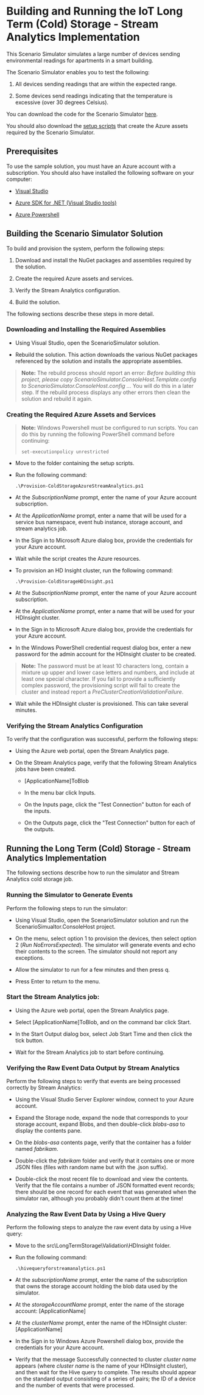 # Building and Running the IoT Long Term (Cold) Storage - Stream Analytics Implementation

This Scenario Simulator simulates a large number of devices sending environmental readings for apartments in a smart building. 

The Scenario Simulator enables you to test the following:

1. All devices sending readings that are within the expected range. 

2. Some devices send readings indicating that the temperature is excessive (over 30 degrees Celsius).

You can download the code for the Scenario Simulator [here](../src/Simulator).

You should also download the [setup scripts](../setup) that create the Azure assets required by the Scenario Simulator.

## Prerequisites

To use the sample solution, you must have an Azure account with a subscription. You should also have installed the following software on your computer:

- [Visual Studio](https://www.visualstudio.com/)

- [Azure SDK for .NET (Visual Studio tools)](http://azure.microsoft.com/downloads/)

- [Azure Powershell](https://azure.microsoft.com/documentation/articles/powershell-install-configure/)

## Building the Scenario Simulator Solution

To build and provision the system, perform the following steps:

1. Download and install the NuGet packages and assemblies required by the solution.

2. Create the required Azure assets and services.

3. Verify the Stream Analytics configuration.

4. Build the solution.

The following sections describe these steps in more detail.

### Downloading and Installing the Required Assemblies

- Using Visual Studio, open the ScenarioSimulator solution.

- Rebuild the solution. This action downloads the various NuGet packages referenced by the solution and installs the appropriate assemblies.

> **Note:** The rebuild process should report an error: *Before building this project, please copy ScenarioSimulator.ConsoleHost.Template.config to ScenarioSimulator.ConsoleHost.config ...* You will do this in a later step. If the rebuild process displays any other errors then clean the solution and rebuild it again.

### Creating the Required Azure Assets and Services

> **Note:** Windows Powershell must be configured to run scripts. You can do this by running the following PowerShell command before continuing:
> 
> `set-executionpolicy unrestricted`

- Move to the folder containing the setup scripts.

- Run the following command:

	`.\Provision-ColdStorageAzureStreamAnalytics.ps1`

-  At the *SubscriptionName* prompt, enter the name of your Azure account subscription.

- At the *ApplicationName* prompt, enter a name that will be used for a service bus namespace, event hub instance, storage account, and stream analytics job.

- In the Sign in to Microsoft Azure dialog box, provide the credentials for your Azure account. 

- Wait while the script creates the Azure resources.

- To provision an HD Insight cluster, run the following command:

	`.\Provision-ColdStorageHDInsight.ps1`

-  At the *SubscriptionName* prompt, enter the name of your Azure account subscription.

- At the *ApplicationName* prompt, enter a name that will be used for your HDInsight cluster.

- In the Sign in to Microsoft Azure dialog box, provide the credentials for your Azure account. 

- In the Windows PowerShell credential request dialog box, enter a new password for the admin account for the HDInsight cluster to be created.

> **Note:** The password must be at least 10 characters long, contain a mixture up upper and lower case letters and numbers, and include at least one special character. If you fail to provide a sufficiently complex password, the provisioning script will fail to create the cluster and instead report a *PreClusterCreationValidationFailure*.

- Wait while the HDInsight cluster is provisioned. This can take several minutes.


### Verifying the Stream Analytics Configuration

To verify that the configuration was successful, perform the following steps:

- Using the Azure web portal, open the Stream Analytics page.

- On the Stream Analytics page, verify that the following Stream Analytics jobs have been created.

	- [ApplicationName]ToBlob

	- In the menu bar click Inputs.

	- On the Inputs page, click the "Test Connection" button for each of the inputs.

	- On the Outputs page, click the "Test Connection" button for each of the outputs.


## Running the Long Term (Cold) Storage - Stream Analytics Implementation

The following sections describe how to run the simulator and Stream Analytics cold storage job.

### Running the Simulator to Generate Events

Perform the following steps to run the simulator:

- Using Visual Studio, open the ScenarioSimulator solution and run the ScenarioSimualtor.ConsoleHost project.

- On the menu, select option 1 to provision the devices, then select option 2 (*Run NoErrorsExpected*). The simulator will generate events and echo their contents to the screen. The simulator should not report any exceptions.

- Allow the simulator to run for a few minutes and then press q.

- Press Enter to return to the menu.

### Start the Stream Analytics job:

- Using the Azure web portal, open the Stream Analytics page.

- Select [ApplicationName]ToBlob, and on the command bar click Start.

- In the Start Output dialog box, select Job Start Time and then click the tick button.

- Wait for the Stream Analytics job to start before continuing.


### Verifying the Raw Event Data Output by Stream Analytics

Perform the following steps to verify that events are being processed correctly by Stream Analytics:

- Using the Visual Studio Server Explorer window, connect to your Azure account.

- Expand the Storage node, expand the node that corresponds to your storage account, expand Blobs, and then double-click *blobs-asa* to display the contents pane.

- On the *blobs-asa* contents page, verify that the container has a folder named *fabrikam*.

- Double-click the *fabrikam* folder and verify that it contains one or more JSON files (files with random name but with the .json suffix).

- Double-click the most recent file to download and view the contents. Verify that the file contains a number of JSON formatted event records; there should be one record for each event that was generated when the simulator ran, although you probably didn't count them at the time! 

### Analyzing the Raw Event Data by Using a Hive Query

Perform the following steps to analyze the raw event data by using a Hive query:

- Move to the src\LongTermStorage\Validation\HDInsight folder.

- Run the following command:

	`.\hivequeryforstreamanalytics.ps1`

- At the *subscriptionName* prompt, enter the name of the subscription that owns the storage account holding the blob data used by the simulator.

- At the *storageAccountName* prompt, enter the name of the storage account: [ApplicationName]

-  At the *clusterName* prompt, enter the name of the HDInsight cluster: [ApplicationName]

-  In the Sign in to Windows Azure Powershell dialog box, provide the credentials for your Azure account.

- Verify that the message Successfully connected to cluster *cluster name* appears (where *cluster name* is the name of your HDInsight cluster), and then wait for the Hive query to complete. The results should appear on the standard output consisting of a series of pairs; the ID of a device and the number of events that were processed.